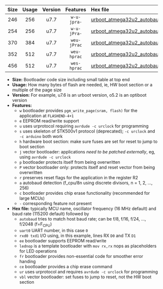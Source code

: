 |Size|Usage|Version|Features|Hex file|
|:-:|:-:|:-:|:-:|:--|
|246|256|u7.7|`w-u-jpra-`|[urboot_atmega32u2_autobaud_uart0_rxd2_txd3_lednop_ur_vbl.hex](https://raw.githubusercontent.com/stefanrueger/urboot.hex/main/mcus/atmega32u2/autobaud/urboot_atmega32u2_autobaud_uart0_rxd2_txd3_lednop_ur_vbl.hex)|
|254|256|u7.7|`w-u-jPra-`|[urboot_atmega32u2_autobaud_uart0_rxd2_txd3_ur_vbl.hex](https://raw.githubusercontent.com/stefanrueger/urboot.hex/main/mcus/atmega32u2/autobaud/urboot_atmega32u2_autobaud_uart0_rxd2_txd3_ur_vbl.hex)|
|370|384|u7.7|`weu-jPrac`|[urboot_atmega32u2_autobaud_uart0_rxd2_txd3_ee_lednop_fr_ce_ur_vbl.hex](https://raw.githubusercontent.com/stefanrueger/urboot.hex/main/mcus/atmega32u2/autobaud/urboot_atmega32u2_autobaud_uart0_rxd2_txd3_ee_lednop_fr_ce_ur_vbl.hex)|
|352|512|u7.7|`weu-hprac`|[urboot_atmega32u2_autobaud_uart0_rxd2_txd3_ee_lednop_fr_ce_ur.hex](https://raw.githubusercontent.com/stefanrueger/urboot.hex/main/mcus/atmega32u2/autobaud/urboot_atmega32u2_autobaud_uart0_rxd2_txd3_ee_lednop_fr_ce_ur.hex)|
|456|512|u7.7|`wes-hprac`|[urboot_atmega32u2_autobaud_uart0_rxd2_txd3_ee_lednop_fr_ce.hex](https://raw.githubusercontent.com/stefanrueger/urboot.hex/main/mcus/atmega32u2/autobaud/urboot_atmega32u2_autobaud_uart0_rxd2_txd3_ee_lednop_fr_ce.hex)|

- **Size:** Bootloader code size including small table at top end
- **Usage:** How many bytes of flash are needed, ie, HW boot section or a multiple of the page size
- **Version:** For example, u7.6 is an urboot version, o5.2 is an optiboot version
- **Features:**
  + `w` bootloader provides `pgm_write_page(sram, flash)` for the application at `FLASHEND-4+1`
  + `e` EEPROM read/write support
  + `u` uses urprotocol requiring `avrdude -c urclock` for programming
  + `s` uses skeleton of STK500v1 protocol (deprecated); `-c urclock` and `-c arduino` both work
  + `h` hardware boot section: make sure fuses are set for reset to jump to boot section
  + `j` vector bootloader: applications *need to be patched externally*, eg, using `avrdude -c urclock`
  + `p` bootloader protects itself from being overwritten
  + `P` vector bootloader only: protects itself and reset vector from being overwritten
  + `r` preserves reset flags for the application in the register R2
  + `a` autobaud detection (f_cpu/8n using discrete divisors, n = 1, 2, ..., 256)
  + `c` bootloader provides chip erase functionality (recommended for large MCUs)
  + `-` corresponding feature not present
- **Hex file:** typically MCU name, oscillator frequency (16 MHz default) and baud rate (115200 default) followed by
  + `autobaud` tries to match host baud rate; can be f/8, f/16, f/24, ..., f/2048 (f=F<sub>CPU</sub>)
  + `uart0` UART number, in this case `0`
  + `rxd0 txd1` I/O using, in this example, lines RX `D0` and TX `D1`
  + `ee` bootloader supports EEPROM read/write
  + `lednop` is a template bootloader with `mov rx,rx` nops as placeholders for LED operations
  + `fr` bootloader provides non-essential code for smoother error handing
  + `ce` bootloader provides a chip erase command
  + `ur` uses urprotocol and requires `avrdude -c urclock` for programming
  + `vbl` vector bootloader: set fuses to jump to reset, not the HW boot section
